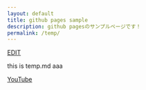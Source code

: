 ```yaml
---
layout: default
title: github pages sample
description: github pagesのサンプルページです！
permalink: /temp/
---
```


<a href="https://github.com/javacommons/javacommons.github.io/blob/main/temp/index.md">EDIT</a>

this is temp.md aaa

<a target="_blank" href="https://www.youtube.com/">YouTube</a>
